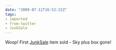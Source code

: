 ```yaml
---
date: "2009-07-11T16:52:22Z"
tags:
- imported
- from-twitter
- JunkSale
---
```

Woop! First [JunkSale](/tags/junksale) item sold - Sky plus box gone!
